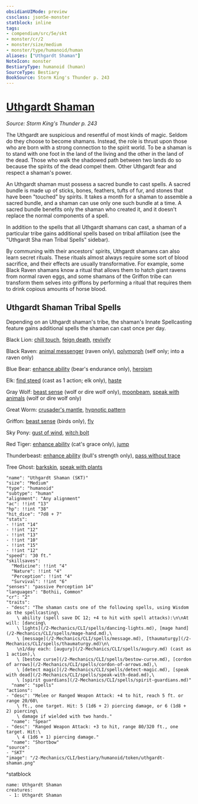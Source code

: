 ```yaml
---
obsidianUIMode: preview
cssclass: json5e-monster
statblock: inline
tags:
- compendium/src/5e/skt
- monster/cr/2
- monster/size/medium
- monster/type/humanoid/human
aliases: ["Uthgardt Shaman"]
NoteIcon: monster
BestiaryType: humanoid (human)
SourceType: Bestiary
BookSource: Storm King's Thunder p. 243
---
```

# [Uthgardt Shaman](2-Mechanics/CLI/bestiary/humanoid/uthgardt-shaman-skt.md)
*Source: Storm King's Thunder p. 243*  

The Uthgardt are suspicious and resentful of most kinds of magic. Seldom do they choose to become shamans. Instead, the role is thrust upon those who are born with a strong connection to the spirit world. To be a shaman is to stand with one foot in the land of the living and the other in the land of the dead. Those who walk the shadowed path between two lands do so because the spirits of the dead compel them. Other Uthgardt fear and respect a shaman's power.

An Uthgardt shaman must possess a sacred bundle to cast spells. A sacred bundle is made up of sticks, bones, feathers, tufts of fur, and stones that have been "touched" by spirits. It takes a month for a shaman to assemble a sacred bundle, and a shaman can use only one such bundle at a time. A sacred bundle benefits only the shaman who created it, and it doesn't replace the normal components of a spell.

In addition to the spells that all Uthgardt shamans can cast, a shaman of a particular tribe gains additional spells based on tribal affiliation (see the "Uthgardt Sha man Tribal Spells" sidebar).

By communing with their ancestors' spirits, Uthgardt shamans can also learn secret rituals. These rituals almost always require some sort of blood sacrifice, and their effects are usually transformative. For example, some Black Raven shamans know a ritual that allows them to hatch giant ravens from normal raven eggs, and some shamans of the Griffon tribe can transform them selves into griffons by performing a ritual that requires them to drink copious amounts of horse blood.

## Uthgardt Shaman Tribal Spells

Depending on an Uthgardt shaman's tribe, the shaman's Innate Spellcasting feature gains additional spells the shaman can cast once per day.

Black Lion: [chill touch](/2-Mechanics/CLI/spells/chill-touch.md), [feign death](/2-Mechanics/CLI/spells/feign-death.md), [revivify](/2-Mechanics/CLI/spells/revivify.md)

Black Raven: [animal messenger](/2-Mechanics/CLI/spells/animal-messenger.md) (raven only), [polymorph](/2-Mechanics/CLI/spells/polymorph.md) (self only; into a raven only)

Blue Bear: [enhance ability](/2-Mechanics/CLI/spells/enhance-ability.md) (bear's endurance only), [heroism](/2-Mechanics/CLI/spells/heroism.md)

Elk: [find steed](/2-Mechanics/CLI/spells/find-steed.md) (cast as 1 action; elk only), [haste](/2-Mechanics/CLI/spells/haste.md)

Gray Wolf: [beast sense](/2-Mechanics/CLI/spells/beast-sense.md) (wolf or dire wolf only), [moonbeam](/2-Mechanics/CLI/spells/moonbeam.md), [speak with animals](/2-Mechanics/CLI/spells/speak-with-animals.md) (wolf or dire wolf only)

Great Worm: [crusader's mantle](/2-Mechanics/CLI/spells/crusaders-mantle.md), [hypnotic pattern](/2-Mechanics/CLI/spells/hypnotic-pattern.md)

Griffon: [beast sense](/2-Mechanics/CLI/spells/beast-sense.md) (birds only), [fly](/2-Mechanics/CLI/spells/fly.md)

Sky Pony: [gust of wind](/2-Mechanics/CLI/spells/gust-of-wind.md), [witch bolt](/2-Mechanics/CLI/spells/witch-bolt.md)

Red Tiger: [enhance ability](/2-Mechanics/CLI/spells/enhance-ability.md) (cat's grace only), [jump](/2-Mechanics/CLI/spells/jump.md)

Thunderbeast: [enhance ability](/2-Mechanics/CLI/spells/enhance-ability.md) (bull's strength only), [pass without trace](/2-Mechanics/CLI/spells/pass-without-trace.md)

Tree Ghost: [barkskin](/2-Mechanics/CLI/spells/barkskin.md), [speak with plants](/2-Mechanics/CLI/spells/speak-with-plants.md)

```statblock
"name": "Uthgardt Shaman (SKT)"
"size": "Medium"
"type": "humanoid"
"subtype": "human"
"alignment": "Any alignment"
"ac": !!int "13"
"hp": !!int "38"
"hit_dice": "7d8 + 7"
"stats":
- !!int "14"
- !!int "12"
- !!int "13"
- !!int "10"
- !!int "15"
- !!int "12"
"speed": "30 ft."
"skillsaves":
  "Medicine": !!int "4"
  "Nature": !!int "4"
  "Perception": !!int "4"
  "Survival": !!int "6"
"senses": "passive Perception 14"
"languages": "Bothii, Common"
"cr": "2"
"traits":
- "desc": "The shaman casts one of the following spells, using Wisdom as the spellcasting\
    \ ability (spell save DC 12; +4 to hit with spell attacks):\n\nAt will: [dancing\
    \ lights](/2-Mechanics/CLI/spells/dancing-lights.md), [mage hand](/2-Mechanics/CLI/spells/mage-hand.md),\
    \ [message](/2-Mechanics/CLI/spells/message.md), [thaumaturgy](/2-Mechanics/CLI/spells/thaumaturgy.md)\n\
    \n1/day each: [augury](/2-Mechanics/CLI/spells/augury.md) (cast as 1 action),\
    \ [bestow curse](/2-Mechanics/CLI/spells/bestow-curse.md), [cordon of arrows](/2-Mechanics/CLI/spells/cordon-of-arrows.md),\
    \ [detect magic](/2-Mechanics/CLI/spells/detect-magic.md), [speak with dead](/2-Mechanics/CLI/spells/speak-with-dead.md),\
    \ [spirit guardians](/2-Mechanics/CLI/spells/spirit-guardians.md)"
  "name": "spells"
"actions":
- "desc": "Melee or Ranged Weapon Attack: +4 to hit, reach 5 ft. or range 20/60\
    \ ft., one target. Hit: 5 (1d6 + 2) piercing damage, or 6 (1d8 + 2) piercing\
    \ damage if wielded with two hands."
  "name": "Spear"
- "desc": "Ranged Weapon Attack: +3 to hit, range 80/320 ft., one target. Hit:\
    \ 4 (1d6 + 1) piercing damage."
  "name": "Shortbow"
"source":
- "SKT"
"image": "/2-Mechanics/CLI/bestiary/humanoid/token/uthgardt-shaman.png"
```
^statblock

```encounter-table
name: Uthgardt Shaman
creatures:
 - 1: Uthgardt Shaman
```